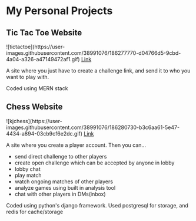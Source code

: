 <h1>My Personal Projects</h1>
<h2>Tic Tac Toe Website</h2>
![tictactoe](https://user-images.githubusercontent.com/38991076/186277770-d04766d5-9cbd-4a04-a326-a47149472af1.gif)
<a href="https://tictactoe.kjworks.online/">Link</a>
<p>A site where you just have to create a challenge link, and send it to who you want to play with.</p>
<p>Coded using MERN stack</p>
<h2>Chess Website</h2>
![kjchess](https://user-images.githubusercontent.com/38991076/186280730-b3c6aa61-5e47-4434-a894-03cb9cf6e2dc.gif)
<a href="https://kjchess.xyz/">Link</a>
<p>A site where you create a player account. Then you can...</p>
<ul>
<li>send direct challenge to other players</li>
<li>create open challenge which can be accepted by anyone in lobby</li>
<li>lobby chat</li>
<li>play match</li>
<li>watch ongoing matches of other players</li>
<li>analyze games using built in analysis tool</li>
<li>chat with other players in DMs(inbox)</li>
</ul>
<p>Coded using python's django framework. Used postgresql for storage, and redis for cache/storage</p>
